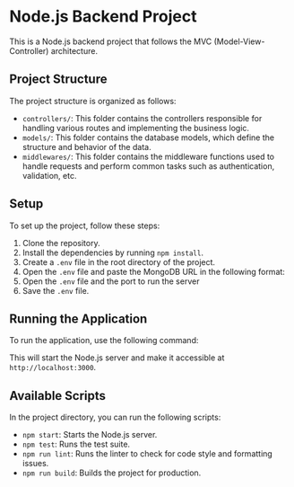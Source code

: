 # Node.js Backend Project

This is a Node.js backend project that follows the MVC (Model-View-Controller) architecture.

## Project Structure

The project structure is organized as follows:

- `controllers/`: This folder contains the controllers responsible for handling various routes and implementing the business logic.
- `models/`: This folder contains the database models, which define the structure and behavior of the data.
- `middlewares/`: This folder contains the middleware functions used to handle requests and perform common tasks such as authentication, validation, etc.

## Setup

To set up the project, follow these steps:

1. Clone the repository.
2. Install the dependencies by running `npm install`.
3. Create a `.env` file in the root directory of the project.
4. Open the `.env` file and paste the MongoDB URL in the following format:
5. Open the `.env` file and the port to run the server
6. Save the `.env` file.

## Running the Application

To run the application, use the following command:


This will start the Node.js server and make it accessible at `http://localhost:3000`.

## Available Scripts

In the project directory, you can run the following scripts:

- `npm start`: Starts the Node.js server.
- `npm test`: Runs the test suite.
- `npm run lint`: Runs the linter to check for code style and formatting issues.
- `npm run build`: Builds the project for production.

